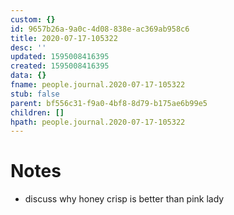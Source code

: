 ```yaml
---
custom: {}
id: 9657b26a-9a0c-4d08-838e-ac369ab958c6
title: 2020-07-17-105322
desc: ''
updated: 1595008416395
created: 1595008416395
data: {}
fname: people.journal.2020-07-17-105322
stub: false
parent: bf556c31-f9a0-4bf8-8d79-b175ae6b99e5
children: []
hpath: people.journal.2020-07-17-105322
---
```



# Notes
- discuss why honey crisp is better than pink lady
